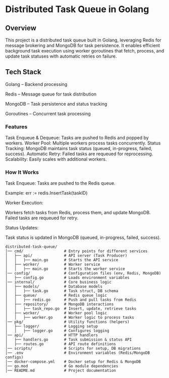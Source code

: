 # Distributed Task Queue in Golang

## Overview

This project is a distributed task queue built in Golang, leveraging Redis for message brokering and MongoDB for task persistence. It enables efficient background task execution using worker goroutines that fetch, process, and update task statuses with automatic retries on failure.

## Tech Stack

Golang – Backend processing

Redis – Message queue for task distribution

MongoDB – Task persistence and status tracking

Goroutines – Concurrent task processing

### Features

Task Enqueue & Dequeue: Tasks are pushed to Redis and popped by workers.
Worker Pool: Multiple workers process tasks concurrently.
Status Tracking: MongoDB maintains task status (queued, in-progress, failed, success).
Automatic Retry: Failed tasks are requeued for reprocessing.
Scalability: Easily scales with additional workers.

### How It Works

Task Enqueue:
Tasks are pushed to the Redis queue.

Example:
err := redis.InsertTask(taskID)

Worker Execution:

Workers fetch tasks from Redis, process them, and update MongoDB.
Failed tasks are requeued for retry.

Status Updates:

Task status is updated in MongoDB (queued, in-progress, failed, success).

```
distributed-task-queue/
│── cmd/                  # Entry points for different services
│   ├── api/              # API server (Task Producer)
│   │   ├── main.go       # Starts the API service
│   ├── worker/           # Worker service
│   │   ├── main.go       # Starts the worker service
│── config/               # Configuration files (env, Redis, MongoDB)
│   ├── config.go         # Loads environment variables
│── internal/             # Core business logic
│   ├── models/           # Database models
│   │   ├── task.go       # Task struct, DB schema
│   ├── queue/            # Redis queue logic
│   │   ├── redis.go      # Push and pull tasks from Redis
│   ├── repository/       # MongoDB interactions
│   │   ├── task_repo.go  # Insert, update, retrieve tasks
│   ├── worker/           # Worker pool logic
│   │   ├── worker.go     # Worker logic to process tasks
│── pkg/                  # Utility functions (helpers)
│   ├── logger/           # Logging setup
│   │   ├── logger.go     # Configures logging
│── api/                  # HTTP handlers
│   ├── handlers.go       # Task submission & status API
│   ├── routes.go         # API route definitions
│── scripts/              # Scripts for setup, DB migrations
│── .env                  # Environment variables (Redis/MongoDB configs)
│── docker-compose.yml    # Docker setup for Redis & MongoDB
│── go.mod                # Go module dependencies
│── README.md             # Project documentation
```
